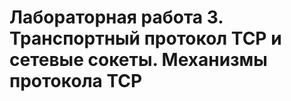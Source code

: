 Лабораторная работа 3. 
Транспортный протокол TCP и сетевые сокеты. Механизмы протокола TCP
==============
